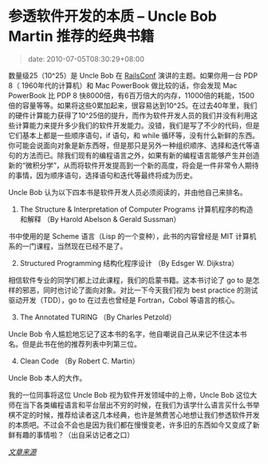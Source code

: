 # 参透软件开发的本质 – Uncle Bob Martin 推荐的经典书籍
>date: 2010-07-05T08:30:29+08:00


数量级25（10^25）是 Uncle Bob 在 [RailsConf](http://en.oreilly.com/rails2010) 演讲的主题。如果你用一台 PDP 8（ 1960年代的计算机）和 Mac PowerBook 做比较的话，你会发现 Mac PowerBook 比 PDP 8 快8000倍，有6百万倍大的内存，11000倍的耗能，1500倍的容量等等。如果将这些0累加起来，很容易达到10^25。在过去40年里，我们的硬件计算能力获得了10^25倍的提升，而作为软件开发人员的我们并没有利用这些计算能力来提升多少我们的软件开发能力。没错，我们是写了不少的代码，但是它们基本上都是一些顺序语句，if 语句，和 while 循环等，没有什么新鲜的东西。你可能会说面向对象是新东西呀，但是那只是另外一种组织顺序、选择和迭代等语句的方法而已。除我们现有的编程语言之外，如果有新的编程语言能够产生并创造新的“微积分学”，从而将软件开发提高到一个新的高度，将会是一件非常令人期待的事情，因为顺序语句，选择语句和迭代等最终将成为历史。


Uncle Bob 认为以下四本书是软件开发人员必须阅读的，并由他自己来排名。


1. The Structure & Interpretation of Computer Programs 计算机程序的构造和解释 （By Harold Abelson & Gerald Sussman）


书中使用的是 Scheme 语言（Lisp 的一个变种），此书的内容曾经是 MIT 计算机系的一门课程，当然现在已经不是了。


2. Structured Programming 结构化程序设计 （By Edsger W. Dijkstra）


相信软件专业的同学们都上过此课程，我们的启蒙书籍。这本书讨论了 go to 是怎样的邪恶，同时也讨论了面向对象。对比一下今天我们视为 best practice 的测试驱动开发（TDD），go to 在过去也曾经是 Fortran，Cobol 等语言的核心。


3. The Annotated TURING （By Charles Petzold）


Uncle Bob 令人尴尬地忘记了这本书的名字，他自嘲说自己从来记不住这本书名。但是此书在他的推荐列表中列第三位。


4. Clean Code （By Robert C. Martin）


Uncle Bob 本人的大作。


我的一位同事将这位 Uncle Bob 视为软件开发领域中的上帝，Uncle Bob 这位大师在当下各类编程语言和平台层出不穷的时候，在我们为该学什么语言买什么书举棋不定的时候，推荐给读者这几本经典，也许是煞费苦心地想让我们参透软件开发的本质吧。不过会不会也是因为我们都在慢慢变老，许多旧的东西如今又变成了新鲜有趣的事情啦？（出自采访记者之口）


[*文章来源*](https://vimeo.com/12957619)


